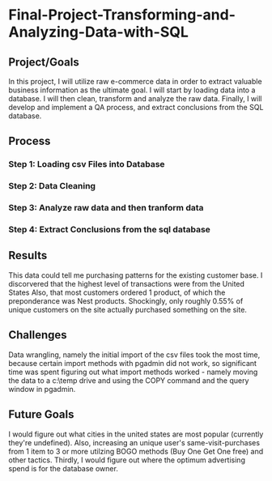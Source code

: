 # Final-Project-Transforming-and-Analyzing-Data-with-SQL

## Project/Goals
In this project, I will utilize raw e-commerce data in order to extract valuable business information as the ultimate goal. 
I will start by loading data into a database. I will then clean, transform and analyze the raw data. 
Finally, I will develop and implement a QA process, and extract conclusions from the SQL database.

## Process
### Step 1: Loading csv Files into Database
### Step 2: Data Cleaning
### Step 3: Analyze raw data and then tranform data
### Step 4: Extract Conclusions from the sql database

## Results
This data could tell me purchasing patterns for the existing customer base.
I discorvered that the highest level of transactions were from the United States
Also, that most customers ordered 1 product, of which the preponderance was Nest products. 
Shockingly, only roughly 0.55% of unique customers on the site actually purchased something on the site.

## Challenges 
Data wrangling, namely the initial import of the csv files took the most time, because certain import methods with pgadmin did not work, so significant time was spent figuring out what import methods worked - namely moving the data to a c:\temp drive and using the COPY command and the query window in pgadmin.

## Future Goals
I would figure out what cities in the united states are most popular (currently they're undefined). 
Also, increasing an unique user's same-visit-purchases from 1 item to 3 or more utilzing BOGO methods (Buy One Get One free) and other tactics.
Thirdly, I would figure out where the optimum advertising spend is for the database owner. 
